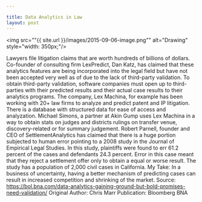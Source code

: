 ```yaml
---

title: Data Analytics in Law
layout: post
---
```

<img src=""{{ site.url }}/images/2015-09-06-image.png"" alt="Drawing" style="width: 350px;"/>

Lawyers file litigation claims that are worth hundreds of billions of dollars.
Co-founder of consulting firm LexPredict, Dan Katz, has claimed that these analytics features are being incorporated into the legal field but have not been accepted very well as of due to the lack of third-party validation.
To obtain third-party validation, software companies must open up to third-parties with their predicted results and their actual case results to their analytics programs.
The company, Lex Machina, for example has been working with 20+ law firms to analyze and predict patent and IP litigation. There is a database with structured data for ease of access and analyzation.
Michael Simons, a partner at Akin Gump uses Lex Machina in a way to obtain stats on judges and districts rulings on transfer venue, discovery-related or for summary judgement.
Robert Parnell, founder and CEO of SettlementAnalytics has claimed that there is a huge portion subjected to human error pointing to a 2008 study in the Journal of Empirical Legal Studies. In this study, plaintiffs were found to err 61.2 percent of the cases and defendants 24.3 percent. Error in this case meant that they reject a settlement offer only to obtain a equal or worse result. The study has a population of 2,000 civil cases in California.
My Take: In a business of uncertainty, having a better mechanism of predicting cases can result in increased competition and shrinking of the market.
Source: https://bol.bna.com/data-analytics-gaining-ground-but-bold-promises-need-validation/
Original Author: Chris Marr
Publication: Bloomberg BNA

